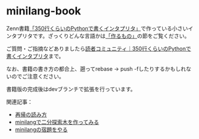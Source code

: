 # minilang-book

Zenn書籍[「350行くらいのPythonで書くインタプリタ」](https://zenn.dev/kb84tkhr/books/mini-interpreter-in-350-lines)で作っている小さいインタプリタです。ざっくりどんな言語かは[「作るもの」](https://zenn.dev/kb84tkhr/books/mini-interpreter-in-350-lines/viewer/introduction#%E4%BD%9C%E3%82%8B%E3%82%82%E3%81%AE)の節をご覧ください。

ご質問・ご指摘などありましたら[読者コミュニティ｜350行くらいのPythonで書くインタプリタ](https://zenn.dev/kb84tkhr/scraps/279a944f804ecf)まで。

なお、書籍の書き方の都合上、遡ってrebase → push -fしたりするかもしれないのでご注意ください。

書籍版の完成後はdevブランチで拡張を行っています。

関連記事：
* [再帰の読み方](https://zenn.dev/kb84tkhr/articles/how-to-read-recursion)
* [minilangで二分探索木を作ってみる](https://zenn.dev/kb84tkhr/articles/binary-search-tree-in-minilang)
* [minilangの宿題をやる](https://zenn.dev/kb84tkhr/articles/minilang-homework)
